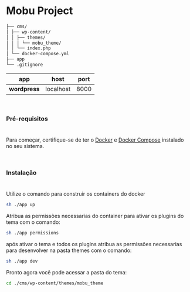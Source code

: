 # Mobu Project


```sh
├── cms/
│ ├── wp-content/
│ │ ├── themes/
│ │ │ └── mobu_theme/
│ │ └── index.php
│ └── docker-compose.yml
├── app
└── .gitignore
```

| app           | host      | port |
| ------------- | --------- | ---- |
| **wordpress** | localhost | 8000 |


<br />

### Pré-requisitos

#

Para começar, certifique-se de ter o [Docker](https://docs.docker.com/) e [Docker Compose](https://docs.docker.com/compose/install/) instalado no seu sistema.

<br />


### Instalação

#

Utilize o comando para construir os containers do docker

```sh
sh ./app up
```

Atribua as permissões necessarias do container para ativar os plugins do tema com o comando:

```sh
sh ./app permissions
```

após ativar o tema e todos os plugins atribua as permissões necessarias para desenvolver na pasta themes com o comando:

```sh
sh ./app dev
```

Pronto agora você pode acessar a pasta do tema:

```sh
cd ./cms/wp-content/themes/mobu_theme
```
